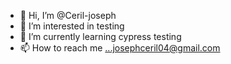 - 👋 Hi, I’m @Ceril-joseph
- 👀 I’m interested in testing
- 🌱 I’m currently learning cypress testing
- 📫 How to reach me ...josephceril04@gmail.com

<!---
Ceril-joseph/Ceril-joseph is a ✨ special ✨ repository because its `README.md` (this file) appears on your GitHub profile.
You can click the Preview link to take a look at your changes.
--->
